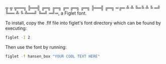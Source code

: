╦  ╦                         ╦══╗
╠══╣ ╔═╗ ╔═╗ ╔═ ╔═╗ ╔═╗      ╠══╣ ╔═╗ ═╔═
╩  ╩ ╚═╚ ╩ ╚ ═╝ ╚══ ╩ ╚      ╩══╝ ╚═╝ ═╝═, a Figlet font.

To install, copy the .flf file into figlet's font directory which can be found by executing:
```sh
figlet -I 2
```
Then use the font by running:
```sh
figlet -f hansen_box "YOUR COOL TEXT HERE"
```
